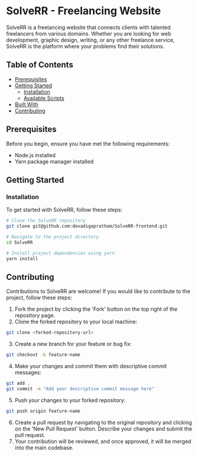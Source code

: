 # SolveRR - Freelancing Website

SolveRR is a freelancing website that connects clients with talented freelancers from various domains. Whether you are looking for web development, graphic design, writing, or any other freelance service, SolveRR is the platform where your problems find their solutions.

## Table of Contents

- [Prerequisites](#prerequisites)
- [Getting Started](#getting-started)
  - [Installation](#installation)
  - [Available Scripts](#available-scripts)
- [Built With](#built-with)
- [Contributing](#contributing)

## Prerequisites

Before you begin, ensure you have met the following requirements:

- Node.js installed
- Yarn package manager installed

## Getting Started

### Installation

To get started with SolveRR, follow these steps:

```bash
# Clone the SolveRR repository
git clone git@github.com:devadigapratham/SolveRR-frontend.git

# Navigate to the project directory
cd SolveRR

# Install project dependencies using yarn
yarn install
```
## Contributing

Contributions to SolveRR are welcome! If you would like to contribute to the project, follow these steps:

1. Fork the project by clicking the 'Fork' button on the top right of the repository page.
2. Clone the forked repository to your local machine:
```bash
git clone <forked-repository-url>
```
3. Create a new branch for your feature or bug fix:
```bash
git checkout -b feature-name
```
4. Make your changes and commit them with descriptive commit messages:
```bash
git add .
git commit -m "Add your descriptive commit message here"
```
5. Push your changes to your forked repository:
```bash
git push origin feature-name
```
6. Create a pull request by navigating to the original repository and clicking on the 'New Pull Request' button. Describe your changes and submit the pull request.
7. Your contribution will be reviewed, and once approved, it will be merged into the main codebase.
